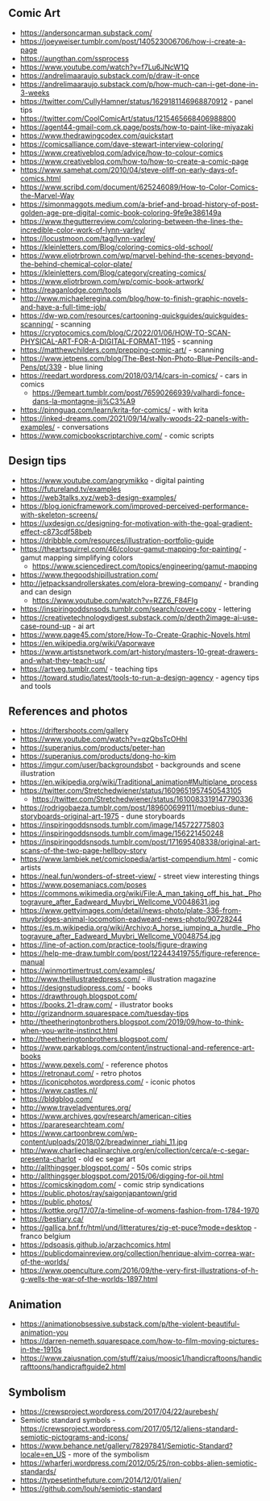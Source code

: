 ## Comic Art

- https://andersoncarman.substack.com/
- https://joeyweiser.tumblr.com/post/140523006706/how-i-create-a-page
- https://aungthan.com/ssprocess
- https://www.youtube.com/watch?v=f7Lu6JNcW1Q
- https://andrelimaaraujo.substack.com/p/draw-it-once
- https://andrelimaaraujo.substack.com/p/how-much-can-i-get-done-in-3-weeks
- https://twitter.com/CullyHamner/status/1629181146968870912 - panel tips
- https://twitter.com/CoolComicArt/status/1215465668406988800
- https://agent44-gmail-com.ck.page/posts/how-to-paint-like-miyazaki
- https://www.thedrawingcodex.com/quickstart
- https://comicsalliance.com/dave-stewart-interview-coloring/ 
- https://www.creativebloq.com/advice/how-to-colour-comics
- https://www.creativebloq.com/how-to/how-to-create-a-comic-page
- https://www.samehat.com/2010/04/steve-oliff-on-early-days-of-comics.html
- https://www.scribd.com/document/625246089/How-to-Color-Comics-the-Marvel-Way
- https://simonmaggots.medium.com/a-brief-and-broad-history-of-post-golden-age-pre-digital-comic-book-coloring-9fe9e386149a
- https://www.thegutterreview.com/coloring-between-the-lines-the-incredible-color-work-of-lynn-varley/
- https://locustmoon.com/tag/lynn-varley/
- https://kleinletters.com/Blog/coloring-comics-old-school/
- https://www.eliotrbrown.com/wp/marvel-behind-the-scenes-beyond-the-behind-chemical-color-plate/
- https://kleinletters.com/Blog/category/creating-comics/
- https://www.eliotrbrown.com/wp/comic-book-artwork/
- https://reaganlodge.com/tools
- http://www.michaeleregina.com/blog/how-to-finish-graphic-novels-and-have-a-full-time-job/
- https://dw-wp.com/resources/cartooning-quickguides/quickguides-scanning/ - scanning
- https://cryptocomics.com/blog/C/2022/01/06/HOW-TO-SCAN-PHYSICAL-ART-FOR-A-DIGITAL-FORMAT-1195 - scanning
- https://matthewchilders.com/prepping-comic-art/ - scanning
- https://www.jetpens.com/blog/The-Best-Non-Photo-Blue-Pencils-and-Pens/pt/339 - blue lining
- https://reedart.wordpress.com/2018/03/14/cars-in-comics/ - cars in comics
  - https://9emeart.tumblr.com/post/76590266939/valhardi-fonce-dans-la-montagne-jij%C3%A9
- https://pinnguaq.com/learn/krita-for-comics/ - with krita
- https://inked-dreams.com/2021/09/14/wally-woods-22-panels-with-examples/ - conversations
- https://www.comicbookscriptarchive.com/ - comic scripts

## Design tips

- https://www.youtube.com/angrymikko - digital painting
- https://futureland.tv/examples
- https://web3talks.xyz/web3-design-examples/
- https://blog.ionicframework.com/improved-perceived-performance-with-skeleton-screens/
- https://uxdesign.cc/designing-for-motivation-with-the-goal-gradient-effect-c873cdf58beb
- https://dribbble.com/resources/illustration-portfolio-guide
- https://theartsquirrel.com/46/colour-gamut-mapping-for-painting/ - gamut mapping simplifying colors
  - https://www.sciencedirect.com/topics/engineering/gamut-mapping
- https://www.thegoodshipillustration.com/
- http://jetpacksandrollerskates.com/elora-brewing-company/ - branding and can design
  - https://www.youtube.com/watch?v=RZZ6_F84FIg
- https://inspiringoddsnsods.tumblr.com/search/cover+copy - lettering
- https://creativetechnologydigest.substack.com/p/depth2image-ai-use-case-round-up - ai art
- https://www.page45.com/store/How-To-Create-Graphic-Novels.html
- https://en.wikipedia.org/wiki/Vaporwave
- https://www.artistsnetwork.com/art-history/masters-10-great-drawers-and-what-they-teach-us/
- https://artveg.tumblr.com/ - teaching tips
- https://toward.studio/latest/tools-to-run-a-design-agency - agency tips and tools

## References and photos

- https://driftershoots.com/gallery
- https://www.youtube.com/watch?v=qzQbsTcOHhI
- https://superanius.com/products/peter-han
- https://superanius.com/products/dong-ho-kim
- https://imgur.com/user/backgroundsbot - backgrounds and scene illustration
- https://en.wikipedia.org/wiki/Traditional_animation#Multiplane_process
- https://twitter.com/Stretchedwiener/status/1609651957450543105
  - https://twitter.com/Stretchedwiener/status/1610083319147790336
- https://rodrigobaeza.tumblr.com/post/189600699111/moebius-dune-storyboards-original-art-1975 - dune storyboards
- https://inspiringoddsnsods.tumblr.com/image/145722775803
- https://inspiringoddsnsods.tumblr.com/image/156221450248
- https://inspiringoddsnsods.tumblr.com/post/171695408338/original-art-scans-of-the-two-page-hellboy-story
- https://www.lambiek.net/comiclopedia/artist-compendium.html - comic artists
- https://neal.fun/wonders-of-street-view/ - street view interesting things
- https://www.posemaniacs.com/poses
- https://commons.wikimedia.org/wiki/File:A_man_taking_off_his_hat._Photogravure_after_Eadweard_Muybri_Wellcome_V0048631.jpg
- https://www.gettyimages.com/detail/news-photo/plate-336-from-muybridges-animal-locomotion-eadweard-news-photo/90728244
- https://es.m.wikipedia.org/wiki/Archivo:A_horse_jumping_a_hurdle._Photogravure_after_Eadweard_Muybri_Wellcome_V0048754.jpg
- https://line-of-action.com/practice-tools/figure-drawing
- https://help-me-draw.tumblr.com/post/122443419755/figure-reference-manual
- https://winmortimertrust.com/examples/
- http://www.theillustratedpress.com/ - illustration magazine
- https://designstudiopress.com/ - books
- https://drawthrough.blogspot.com/
- https://books.21-draw.com/ - illustrator books
- http://grizandnorm.squarespace.com/tuesday-tips
- http://theetheringtonbrothers.blogspot.com/2019/09/how-to-think-when-you-write-instinct.html
- http://theetheringtonbrothers.blogspot.com/
- https://www.parkablogs.com/content/instructional-and-reference-art-books
- https://www.pexels.com/ - reference photos
- https://retronaut.com/ - retro photos
- https://iconicphotos.wordpress.com/ - iconic photos
- https://www.castles.nl/
- https://bldgblog.com/
- http://www.traveladventures.org/
- https://www.archives.gov/research/american-cities
- https://pararesearchteam.com/
- https://www.cartoonbrew.com/wp-content/uploads/2018/02/breadwinner_riahi_11.jpg
- http://www.charliechaplinarchive.org/en/collection/cerca/e-c-segar-presenta-charlot - old ec segar art
- http://allthingsger.blogspot.com/ - 50s comic strips
- http://allthingsger.blogspot.com/2015/06/digging-for-oil.html
- https://comicskingdom.com/ - comic strip syndications
- https://public.photos/ray/saigonjapantown/grid
- https://public.photos/
- https://kottke.org/17/07/a-timeline-of-womens-fashion-from-1784-1970 
- https://bestiary.ca/
- https://gallica.bnf.fr/html/und/litteratures/zig-et-puce?mode=desktop - franco belgium
- https://pdsoasis.github.io/arzachcomics.html 
- https://publicdomainreview.org/collection/henrique-alvim-correa-war-of-the-worlds/
- https://www.openculture.com/2016/09/the-very-first-illustrations-of-h-g-wells-the-war-of-the-worlds-1897.html

## Animation
- https://animationobsessive.substack.com/p/the-violent-beautiful-animation-you
- https://darren-nemeth.squarespace.com/how-to-film-moving-pictures-in-the-1910s
- https://www.zaiusnation.com/stuff/zaius/moosic1/handicraftoons/handicrafttoons/handicraftguide2.html

## Symbolism

- https://crewsproject.wordpress.com/2017/04/22/aurebesh/
- Semiotic standard symbols - https://crewsproject.wordpress.com/2017/05/12/aliens-standard-semiotic-pictograms-and-icons/
- https://www.behance.net/gallery/78297841/Semiotic-Standard?locale=en_US - more of the symbolism
- https://wharferj.wordpress.com/2012/05/25/ron-cobbs-alien-semiotic-standards/
- https://typesetinthefuture.com/2014/12/01/alien/
- https://github.com/louh/semiotic-standard